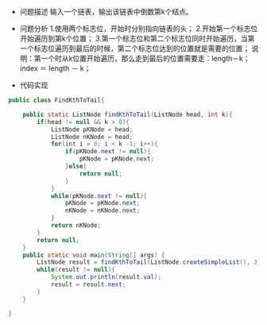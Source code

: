 - 问题描述
  输入一个链表，输出该链表中倒数第k个结点。

- 问题分析
  1.使用两个标志位，开始时分别指向链表的头；
  2.开始第一个标志位开始遍历到第k个位置；
  3.第一个标志位和第二个标志位同时开始遍历，当第一个标志位遍历到最后的时候，第二个标志位达到的位置就是需要的位置；
  说明：第一个时从k位置开始遍历，那么走到最后的位置需要走：length－k；
  index ＝ length － k；

- 代码实现
```java
public class FindKthToTail{

	public static ListNode findKthToTail(ListNode head, int k){
		if(head != null && k > 0){
            ListNode pKNode = head;
            ListNode nKNode = head;
            for(int i = 0; i < k -1; i++){
                if(pKNode.next != null){
                    pKNode = pKNode.next;
                }else{
                    return null;
                }
            }
            while(pKNode.next != null){
                pKNode = pKNode.next;
                nKNode = nKNode.next;
            }
            return nKNode;
        }
        return null;
	}
	public static void main(String[] args) {
		ListNode result = findKthToTail(ListNode.createSimpleList(), 3);
		while(result != null){
			System.out.println(result.val);
			result = result.next;
		}
	}

}
```